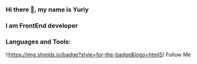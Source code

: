 ### Hi there 👋, my name is Yuriy

### I am FrontEnd developer

### Languages and Tools:

!(https://img.shields.io/badge?style=for-the-badge&logo=html5)
Follow Me
